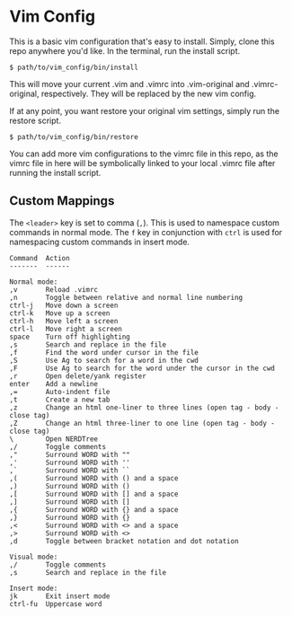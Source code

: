 Vim Config
==========

This is a basic vim configuration that's easy to install. Simply, clone this
repo anywhere you'd like. In the terminal, run the install script.

```
$ path/to/vim_config/bin/install
```

This will move your current .vim and .vimrc into .vim-original and
.vimrc-original, respectively. They will be replaced by the new vim config.

If at any point, you want restore your original vim settings, simply run the
restore script.

```
$ path/to/vim_config/bin/restore
```

You can add more vim configurations to the vimrc file in this repo, as the
vimrc file in here will be symbolically linked to your local .vimrc file after
running the install script.

Custom Mappings
---------------

The `<leader>` key is set to comma (`,`). This is used to namespace custom
commands in normal mode. The `f` key in conjunction with `ctrl` is used for
namespacing custom commands in insert mode.

```
Command  Action
-------  ------

Normal mode:
,v       Reload .vimrc
,n       Toggle between relative and normal line numbering
ctrl-j   Move down a screen
ctrl-k   Move up a screen
ctrl-h   Move left a screen
ctrl-l   Move right a screen
space    Turn off highlighting
,s       Search and replace in the file
,f       Find the word under cursor in the file
,S       Use Ag to search for a word in the cwd
,F       Use Ag to search for the word under the cursor in the cwd
,r       Open delete/yank register
enter    Add a newline
,=       Auto-indent file
,t       Create a new tab
,z       Change an html one-liner to three lines (open tag - body - close tag)
,Z       Change an html three-liner to one line (open tag - body - close tag)
\        Open NERDTree
,/       Toggle comments
,"       Surround WORD with ""
,'       Surround WORD with ''
,`       Surround WORD with ``
,(       Surround WORD with () and a space
,)       Surround WORD with ()
,[       Surround WORD with [] and a space
,]       Surround WORD with []
,{       Surround WORD with {} and a space
,}       Surround WORD with {}
,<       Surround WORD with <> and a space
,>       Surround WORD with <>
,d       Toggle between bracket notation and dot notation

Visual mode:
,/       Toggle comments
,s       Search and replace in the file

Insert mode:
jk       Exit insert mode
ctrl-fu  Uppercase word
```
